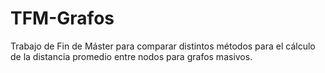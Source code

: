 # TFM-Grafos
Trabajo de Fin de Máster para comparar distintos métodos para el cálculo de la distancia promedio entre nodos para grafos masivos. 
